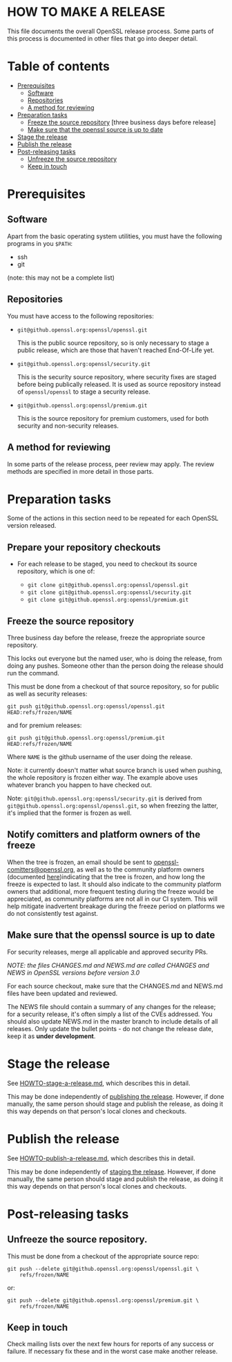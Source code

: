# HOW TO MAKE A RELEASE

This file documents the overall OpenSSL release process.  Some parts of this
process is documented in other files that go into deeper detail.

# Table of contents

-   [Prerequisites](#prerequisites)
    -   [Software](#software)
    -   [Repositories](#repositories)
    -   [A method for reviewing](#a-method-for-reviewing)
-   [Preparation tasks](#preparation-tasks)
    -   [Freeze the source repository](#freeze-the-source-repository) [three business days before release]
    -   [Make sure that the openssl source is up to date](#make-sure-that-the-openssl-source-is-up-to-date)
-   [Stage the release](#stage-the-release)
-   [Publish the release](#publish-the-release)
-   [Post-releasing tasks](#post-publishing-tasks)
    -   [Unfreeze the source repository](#unfreeze-the-source-repository)
    -   [Keep in touch](#keep-in-touch)


# Prerequisites

## Software

Apart from the basic operating system utilities, you must have the following
programs in you `$PATH`:

- ssh
- git

(note: this may not be a complete list)

## Repositories

You must have access to the following repositories:

-   `git@github.openssl.org:openssl/openssl.git`

    This is the public source repository, so is only necessary to stage
    a public release, which are those that haven't reached End-Of-Life
    yet.

-   `git@github.openssl.org:openssl/security.git`

    This is the security source repository, where security fixes are
    staged before being publically released.  It is used as source
    repository instead of `openssl/openssl` to stage a security
    release.

-   `git@github.openssl.org:openssl/premium.git`

    This is the source repository for premium customers, used for both
    security and non-security releases.

## A method for reviewing

In some parts of the release process, peer review may apply.  The review
methods are specified in more detail in those parts.

# Preparation tasks

Some of the actions in this section need to be repeated for each OpenSSL
version released.

## Prepare your repository checkouts

-   For each release to be staged, you need to checkout its source
    repository, which is one of:

    -   `git clone git@github.openssl.org:openssl/openssl.git`
    -   `git clone git@github.openssl.org:openssl/security.git`
    -   `git clone git@github.openssl.org:openssl/premium.git`

## Freeze the source repository

Three business day before the release, freeze the appropriate source
repository.

This locks out everyone but the named user, who is doing the release, from
doing any pushes.  Someone other than the person doing the release should
run the command.

This must be done from a checkout of that source repository, so for public
as well as security releases:

    git push git@github.openssl.org:openssl/openssl.git HEAD:refs/frozen/NAME

and for premium releases:

    git push git@github.openssl.org:openssl/premium.git HEAD:refs/frozen/NAME

Where `NAME` is the github username of the user doing the release.

Note: it currently doesn't matter what source branch is used when pushing,
the whole repository is frozen either way.  The example above uses whatever
branch you happen to have checked out.

Note: `git@github.openssl.org:openssl/security.git` is derived from
`git@github.openssl.org:openssl/openssl.git`, so when freezing the latter,
it's implied that the former is frozen as well.

## Notify comitters and platform owners of the freeze

When the tree is frozen, an email should be sent to openssl-comitters@openssl.org, as well as to the community platform owners (documented [here](https://www.openssl.org/policies/general-supplemental/platforms.html))indicating that the tree is frozen, and how long the freeze is expected to last.  It should also indicate to the community platform owners that additional, more frequent testing during the freeze would be appreciated, as community platforms are not all in our CI system.  This will help mitigate inadvertent breakage during the freeze period on platforms we do not consistently test against.


## Make sure that the openssl source is up to date

For security releases, merge all applicable and approved security PRs.

*NOTE: the files CHANGES.md and NEWS.md are called CHANGES and NEWS in
OpenSSL versions before version 3.0*

For each source checkout, make sure that the CHANGES.md and NEWS.md files
have been updated and reviewed.

The NEWS file should contain a summary of any changes for the release;
for a security release, it's often simply a list of the CVEs addressed.
You should also update NEWS.md in the master branch to include details of
all releases.  Only update the bullet points - do not change the release
date, keep it as **under development**.

# Stage the release

See [HOWTO-stage-a-release.md](HOWTO-stage-a-release.md), which describes
this in detail.

This may be done independently of [publishing the release](#publish-the-release).
However, if done manually, the same person should stage and publish the
release, as doing it this way depends on that person's local clones and
checkouts.

# Publish the release

See [HOWTO-publish-a-release.md](HOWTO-publish-a-release.md), which
describes this in detail.

This may be done independently of [staging the release](#stage-the-release).
However, if done manually, the same person should stage and publish the
release, as doing it this way depends on that person's local clones and
checkouts.

# Post-releasing tasks

## Unfreeze the source repository.

This must be done from a checkout of the appropriate source repo:

    git push --delete git@github.openssl.org:openssl/openssl.git \
        refs/frozen/NAME

or:

    git push --delete git@github.openssl.org:openssl/premium.git \
        refs/frozen/NAME

## Keep in touch

Check mailing lists over the next few hours for reports of any success or
failure.  If necessary fix these and in the worst case make another
release.
